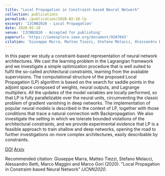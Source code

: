 ```yaml
---
title: "Local Propagation in Constraint-based Neural Network"
collection: publications
permalink: /publication/2020-02-18-lp
excerpt: 'IJCNN2020 - Local Propagation'
date: 2020-02-18
venue: 'IJCNN2020 - Accepted for publishing'
paperurl: 'https://ieeexplore.ieee.org/document/9207043'
citation: 'Giuseppe Marra, Matteo Tiezzi, Stefano Melacci, Alessandro Betti, Marco Maggini and Marco Gori (2020). &quot;Local Propagation in Constraint-based Neural Network &quot; <i>IJCNN2020</i>'
---
```


In this paper we study a constraint-based representation of neural network architectures. We cast the learning problem in the Lagrangian framework and we investigate a simple optimization procedure that is well suited to fulfil the so-called architectural constraints, learning from the available supervisions. The computational structure of the proposed Local Propagation (LP) algorithm is based on the search for saddle points in the adjoint space composed of weights, neural outputs, and Lagrange multipliers. All the updates of the model variables are locally performed, so that LP is fully parallelizable over the neural units, circumventing the classic problem of gradient vanishing in deep networks. The implementation of popular neural models is described in the context of LP, together with those conditions that trace a natural connection with Backpropagation. We also investigate the setting in which we tolerate bounded violations of the architectural constraints, and we provide experimental evidence that LP is a feasible approach to train shallow and deep networks, opening the road to further investigations on more complex architectures, easily describable by constraints.

[DOI](https://doi.org/10.1109/IJCNN48605.2020.9207043)
[Arxiv](https://arxiv.org/abs/2002.07720)

Recommended citation: 
Giuseppe Marra, Matteo Tiezzi, Stefano Melacci, Alessandro Betti, Marco Maggini and Marco Gori (2020). "Local Propagation in Constraint-based Neural Network" <i>IJCNN2020</i>.